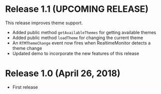 # Release 1.1 (UPCOMING RELEASE)

This release improves theme support.

* Added public method `getAvailableThemes` for getting available themes
* Added public method `loadTheme` for changing the current theme
* An `RTMThemeChange` event now fires when RealtimeMonitor detects a theme change
* Updated demo to incorporate the new features of this release


# Release 1.0 (April 26, 2018)

* First release